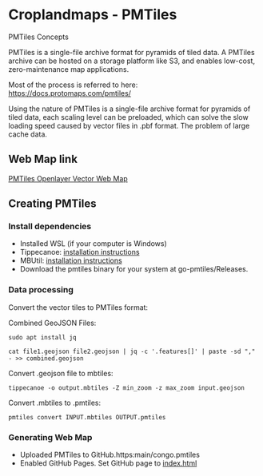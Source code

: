 # Croplandmaps - PMTiles

PMTiles Concepts

PMTiles is a single-file archive format for pyramids of tiled data. A PMTiles archive can be hosted on a storage platform like S3, and enables low-cost, zero-maintenance map applications.

Most of the process is referred to here: https://docs.protomaps.com/pmtiles/

Using the nature of PMTiles is a single-file archive format for pyramids of tiled data, each scaling level can be preloaded, which can solve the slow loading speed caused by vector files in .pbf format. The problem of large cache data.

## Web Map link

[PMTiles Openlayer Vector Web Map](https://grace-du.github.io/crop-land-maps/)

## Creating PMTiles


### Install dependencies

- Installed WSL (if your computer is Windows)
- Tippecanoe: [installation instructions](https://github.com/mapbox/tippecanoe#installation)
- MBUtil: [installation instructions](https://github.com/mapbox/mbutil#installation)
- Download the pmtiles binary for your system at go-pmtiles/Releases.

### Data processing
Convert the vector tiles to PMTiles format:

Combined GeoJSON Files:
```
sudo apt install jq
```
```
cat file1.geojson file2.geojson | jq -c '.features[]' | paste -sd "," - >> combined.geojson
```

Convert .geojson file to mbtiles:
```
tippecanoe -o output.mbtiles -Z min_zoom -z max_zoom input.geojson
```

Convert .mbtiles to .pmtiles:
```
pmtiles convert INPUT.mbtiles OUTPUT.pmtiles
```


### Generating Web Map

- Uploaded PMTiles to GitHub.https:main/congo.pmtiles
- Enabled GitHub Pages. Set GitHub page to [index.html](https://github.com/grace-du/crop-land-maps/blob/main/index.html)
